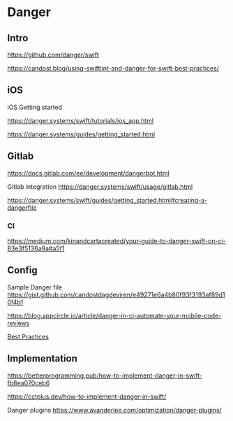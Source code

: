 # Danger

## Intro


https://github.com/danger/swift

https://candost.blog/using-swiftlint-and-danger-for-swift-best-practices/



## iOS

iOS Getting started

https://danger.systems/swift/tutorials/ios_app.html

https://danger.systems/guides/getting_started.html

## Gitlab

https://docs.gitlab.com/ee/development/dangerbot.html


Gitlab integration
https://danger.systems/swift/usage/gitlab.html


https://danger.systems/swift/guides/getting_started.html#creating-a-dangerfile

### CI

https://medium.com/kinandcartacreated/your-guide-to-danger-swift-on-ci-83e3f5136a9a#a5f1
## Config

Sample Danger file
https://gist.github.com/candostdagdeviren/e49271e6a4b80f93f3193af89d10f4b1


https://blog.appcircle.io/article/danger-in-ci-automate-your-mobile-code-reviews

[Best Practices](https://candost.blog/using-swiftlint-and-danger-for-swift-best-practices/) 


## Implementation

https://betterprogramming.pub/how-to-implement-danger-in-swift-fb8ea070ceb6

https://cctplus.dev/how-to-implement-danger-in-swift/


Danger plugins 
https://www.avanderlee.com/optimization/danger-plugins/

